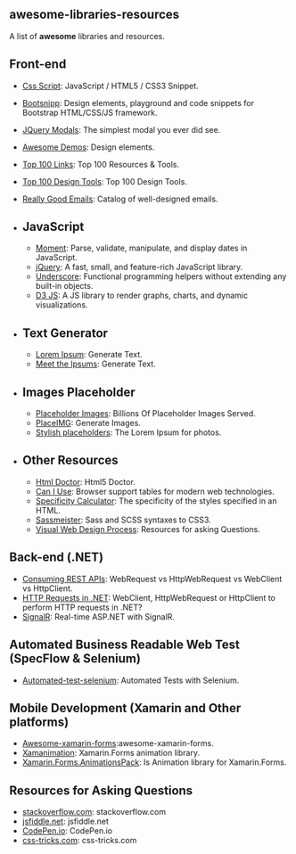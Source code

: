 ## awesome-libraries-resources 
A list of **awesome** libraries and resources.

## Front-end 
- [Css Script](https://www.cssscript.com/): JavaScript / HTML5 / CSS3 Snippet.
- [Bootsnipp](https://bootsnipp.com/): Design elements, playground and code snippets for Bootstrap HTML/CSS/JS framework.
- [JQuery Modals](https://jquerymodal.com/): The simplest modal you ever did see.
- [Awesome Demos](https://tympanus.net/): Design elements.
- [Top 100 Links](https://www.websitehostingrating.com/top-100-web-development-resources/): Top 100 Resources & Tools.
- [Top 100 Design Tools](https://www.websitehostingrating.com/top-100-web-design-resources/): Top 100 Design Tools.
- [Really Good Emails](http://reallygoodemails.com): Catalog of well-designed emails.

 - ## JavaScript
     - [Moment](http://momentjs.com/): Parse, validate, manipulate, and display dates in JavaScript.
     - [jQuery](http://jquery.com/): A fast, small, and feature-rich JavaScript library.
     - [Underscore](http://underscorejs.org/): Functional programming helpers without extending any built-in objects.
     - [D3 JS](http://d3js.org/): A JS library to render graphs, charts, and dynamic visualizations.
  - ## Text Generator
     - [Lorem Ipsum](https://lipsum.com/): Generate Text.
     - [Meet the Ipsums](https://meettheipsums.com/): Generate Text.
  - ## Images Placeholder
     - [Placeholder Images](https://placeholder.com/): Billions Of Placeholder Images Served.
     - [PlaceIMG](https://placeimg.com/): Generate Images.
     - [Stylish placeholders](https://picsum.photos/): The Lorem Ipsum for photos.
  - ## Other Resources
     - [Html Doctor](http://html5doctor.com/): Html5 Doctor.
     - [Can I Use](https://caniuse.com/): Browser support tables for modern web technologies.
     - [Specificity Calculator](https://specificity.keegan.st/): The specificity of the styles specified in an HTML.
     - [Sassmeister](https://www.sassmeister.com/): Sass and SCSS syntaxes to CSS3.
     - [Visual Web Design Process](http://styletil.es/): Resources for asking Questions.
 

## Back-end (.NET)
- [Consuming REST APIs](https://keepitsimplekarthik.com/sharepoint/webrequest-vs-httpwebrequest-vs-webclient-vs-httpclient/): WebRequest vs HttpWebRequest vs WebClient vs HttpClient.
- [HTTP Requests in .NET](http://codecaster.nl/blog/2015/11/webclient-httpwebrequest-httpclient-perform-web-requests-net/): WebClient, HttpWebRequest or HttpClient to perform HTTP requests in .NET?
- [SignalR](https://github.com/aspnet/AspNetCore/tree/master/src/SignalR/samples): Real-time ASP.NET with SignalR.


## Automated Business Readable Web Test (SpecFlow & Selenium)
- [Automated-test-selenium](https://github.com/judith985/automated-test-selenium): Automated Tests with Selenium.

## Mobile Development (Xamarin and Other platforms)
- [Awesome-xamarin-forms](https://github.com/jsuarezruiz/awesome-xamarin-forms):awesome-xamarin-forms.
- [Xamanimation](https://github.com/jsuarezruiz/Xamanimation): Xamarin.Forms animation library.
- [Xamarin.Forms.AnimationsPack](https://github.com/takecx/Xamarin.Forms.AnimationsPack): Is Animation library for Xamarin.Forms.

## Resources for Asking Questions
- [stackoverflow.com](https://stackoverflow.com): stackoverflow.com
- [jsfiddle.net](https://jsfiddle.net): jsfiddle.net
- [CodePen.io](https://CodePen.io): CodePen.io
- [css-tricks.com](https://css-tricks.com): css-tricks.com

